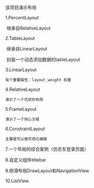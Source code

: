 该项目演示布局

1.PercentLayout

​	继承自RelativeLayout

2.TableLayout

​	继承自LinearLayout

​	封装一个动态添加数据的tableLayout

3.LinearLayout

    有个重要属性：layout_weight 权重

4.RelativeLayout

    演示了一个花状的布局

5.FrameLayout

    演示了一个同心方框

6.ConstraintLayout

    主要是可以做可视化编辑

7.一个布局的综合案例（仿京东登录页面）

8.自定义组件titlebar

9.侧滑布局DrawLayout和NavigationView

10.ListView